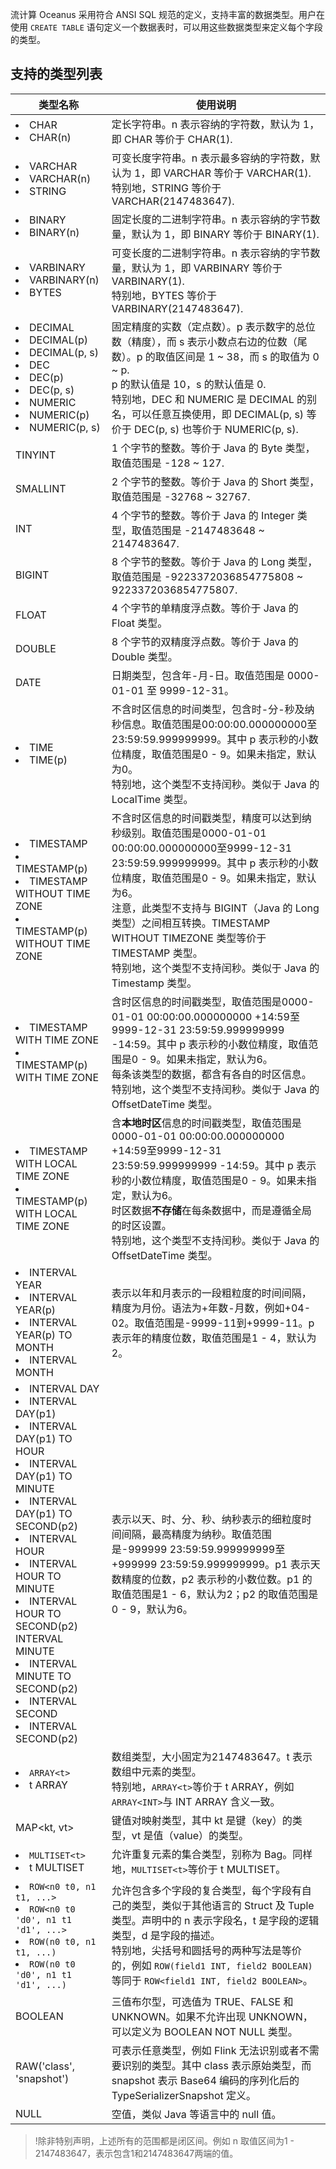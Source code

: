 流计算 Oceanus 采用符合 ANSI SQL 规范的定义，支持丰富的数据类型。用户在使用 `CREATE TABLE` 语句定义一个数据表时，可以用这些数据类型来定义每个字段的类型。

## 支持的类型列表

| 类型名称  | 使用说明 |
| --------- | -----------------------------|
| <li>CHAR<li>CHAR(n) | 定长字符串。n 表示容纳的字符数，默认为 1，即 CHAR 等价于 CHAR(1). |
| <li>VARCHAR<li>VARCHAR(n)<li>STRING | 可变长度字符串。n 表示最多容纳的字符数，默认为 1，即 VARCHAR 等价于 VARCHAR(1).<br>特别地，STRING 等价于 VARCHAR(2147483647). |
| <li>BINARY<li>BINARY(n) | 固定长度的二进制字符串。n 表示容纳的字节数量，默认为 1，即 BINARY 等价于 BINARY(1). |
| <li>VARBINARY<li>VARBINARY(n)<li>BYTES | 可变长度的二进制字符串。n 表示容纳的字节数量，默认为 1，即 VARBINARY 等价于 VARBINARY(1).<br>特别地，BYTES 等价于 VARBINARY(2147483647). |
| <li>DECIMAL<li>DECIMAL(p)<li>DECIMAL(p, s)<li>DEC<li>DEC(p)<li>DEC(p, s)<li>NUMERIC<li>NUMERIC(p)<li>NUMERIC(p, s) | 固定精度的实数（定点数）。p 表示数字的总位数（精度），而 s 表示小数点右边的位数（尾数）。p 的取值区间是 1 ~ 38，而 s 的取值为 0 ~ p.<br>p 的默认值是 10，s 的默认值是 0.<br>特别地，DEC 和 NUMERIC 是 DECIMAL 的别名，可以任意互换使用，即 DECIMAL(p, s) 等价于 DEC(p, s) 也等价于 NUMERIC(p, s). |
| TINYINT | 1 个字节的整数。等价于 Java 的 Byte 类型，取值范围是 -128 ~ 127. |
| SMALLINT | 2 个字节的整数。等价于 Java 的 Short 类型，取值范围是 -32768 ~ 32767. |
| INT | 4 个字节的整数。等价于 Java 的 Integer 类型，取值范围是 -2147483648 ~ 2147483647. |
| BIGINT | 8 个字节的整数。等价于 Java 的 Long 类型，取值范围是 -9223372036854775808 ~ 9223372036854775807. |
| FLOAT | 4 个字节的单精度浮点数。等价于 Java 的 Float 类型。 |
| DOUBLE | 8 个字节的双精度浮点数。等价于 Java 的 Double 类型。 |
| DATE | 日期类型，包含年-月-日。取值范围是 0000-01-01 至 9999-12-31。 |
| <li>TIME<li>TIME(p) | 不含时区信息的时间类型，包含时-分-秒及纳秒信息。取值范围是00:00:00.000000000至23:59:59.999999999。其中 p 表示秒的小数位精度，取值范围是0 - 9。如果未指定，默认为0。<br>特别地，这个类型不支持闰秒。类似于 Java 的 LocalTime 类型。 |
| <li>TIMESTAMP<li>TIMESTAMP(p)<li>TIMESTAMP WITHOUT TIME ZONE<li>TIMESTAMP(p) WITHOUT TIME ZONE | 不含时区信息的时间戳类型，精度可以达到纳秒级别。取值范围是0000-01-01 00:00:00.000000000至9999-12-31 23:59:59.999999999。其中 p 表示秒的小数位精度，取值范围是0 - 9。如果未指定，默认为6。<br/>注意，此类型不支持与 BIGINT（Java 的 Long 类型）之间相互转换。TIMESTAMP WITHOUT TIMEZONE 类型等价于 TIMESTAMP 类型。<br>特别地，这个类型不支持闰秒。类似于 Java 的 Timestamp 类型。 |
| <li>TIMESTAMP WITH TIME ZONE<li>TIMESTAMP(p) WITH TIME ZONE | 含时区信息的时间戳类型，取值范围是0000-01-01 00:00:00.000000000 +14:59至9999-12-31 23:59:59.999999999 -14:59。其中 p 表示秒的小数位精度，取值范围是0 - 9。如果未指定，默认为6。<br>每条该类型的数据，都含有各自的时区信息。<br/> 特别地，这个类型不支持闰秒。类似于 Java 的 OffsetDateTime 类型。 |
| <li>TIMESTAMP WITH LOCAL TIME ZONE<li>TIMESTAMP(p) WITH LOCAL TIME ZONE | 含**本地时区**信息的时间戳类型，取值范围是0000-01-01 00:00:00.000000000 +14:59至9999-12-31 23:59:59.999999999 -14:59。其中 p 表示秒的小数位精度，取值范围是0 - 9。如果未指定，默认为6。<br>时区数据**不存储**在每条数据中，而是遵循全局的时区设置。<br/> 特别地，这个类型不支持闰秒。类似于 Java 的 OffsetDateTime 类型。 |
| <li>INTERVAL YEAR<li>INTERVAL YEAR(p)<li>INTERVAL YEAR(p) TO MONTH<li>INTERVAL MONTH | 表示以年和月表示的一段粗粒度的时间间隔，精度为月份。语法为+年数-月数，例如+04-02。取值范围是-9999-11到+9999-11。p 表示年的精度位数，取值范围是1 - 4，默认为2。 |
| <li>INTERVAL DAY<li>INTERVAL DAY(p1)<li>INTERVAL DAY(p1) TO HOUR<li>INTERVAL DAY(p1) TO MINUTE<li>INTERVAL DAY(p1) TO SECOND(p2)<li>INTERVAL HOUR<li>INTERVAL HOUR TO MINUTE<li>INTERVAL HOUR TO SECOND(p2) INTERVAL MINUTE<li>INTERVAL MINUTE TO SECOND(p2)<li>INTERVAL SECOND<li>INTERVAL SECOND(p2) | 表示以天、时、分、秒、纳秒表示的细粒度时间间隔，最高精度为纳秒。取值范围是-999999 23:59:59.999999999至+999999 23:59:59.999999999。p1 表示天数精度的位数，p2 表示秒的小数位数。p1 的取值范围是1 - 6，默认为2；p2 的取值范围是0 - 9，默认为6。 |
| <li>`ARRAY<t>`<li>t ARRAY                                        | 数组类型，大小固定为2147483647。t 表示数组中元素的类型。<br>特别地，`ARRAY<t>`等价于 t ARRAY，例如`ARRAY<INT>`与 INT ARRAY 含义一致。 |
| MAP<kt, vt>                                                  | 键值对映射类型，其中 kt 是键（key）的类型，vt 是值（value）的类型。 |
| <li>`MULTISET<t>`<li>t MULTISET                                | 允许重复元素的集合类型，别称为 Bag。同样地，`MULTISET<t>`等价于 t MULTISET。 |
| <li>`ROW<n0 t0, n1 t1, ...>`<li>`ROW<n0 t0 'd0', n1 t1 'd1', ...>`<li>`ROW(n0 t0, n1 t1, ...)`<li>`ROW(n0 t0 'd0', n1 t1 'd1', ...)` | 允许包含多个字段的复合类型，每个字段有自己的类型，类似于其他语言的 Struct 及 Tuple 类型。声明中的 n 表示字段名，t 是字段的逻辑类型，d 是字段的描述。<br>特别地，尖括号和圆括号的两种写法是等价的，例如 `ROW(field1 INT, field2 BOOLEAN)` 等同于 `ROW<field1 INT, field2 BOOLEAN>`。|
| BOOLEAN                                                      | 三值布尔型，可选值为 TRUE、FALSE 和 UNKNOWN。如果不允许出现 UNKNOWN，可以定义为 BOOLEAN NOT NULL 类型。 |
| RAW('class', 'snapshot')                                     | 可表示任意类型，例如 Flink 无法识别或者不需要识别的类型。其中 class 表示原始类型，而 snapshot 表示 Base64 编码的序列化后的 TypeSerializerSnapshot 定义。 |
| NULL                                                         | 空值，类似 Java 等语言中的 null 值。 |

> !除非特别声明，上述所有的范围都是闭区间。例如 n 取值区间为1 - 2147483647，表示包含1和2147483647两端的值。


